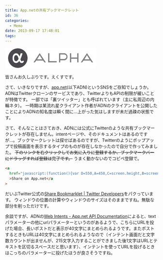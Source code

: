 ```yaml
---
title: App.netの共有ブックマークレット
id: 36
categories:
  - Memo
date: 2013-09-17 17:48:01
tags:
---
```


![alpha-logo@2x.png](./alpha-logo@2x.png)

皆さんお久しぶりです。えくすです。

さて、いきなりですが、[app.net](https://alpha.app.net/)(以下ADN)というSNSをご存知でしょうか。
ADNはTwitterクローンのサービスであり、TwitterよりもAPIの制限が緩いことが特徴です。
一部では「裏ツイッター」とも呼ばれています（主に私周辺の内輪ネタ）。
一時期は某流れ星クライアント作者がADNのクライアントを公開したことによりADNの知名度は瞬く間に...上がった気はしますが未だ過疎の状態です。

<!--more-->

さて、そんなことはさておき、ADNには公式にTwitterのような共有ブックマークレットが存在しません。intentページや、そのドキュメントはあるのですが...。ブックマークレットは探せばあるのですが、Twitterのようにポップアップで投稿画面を表示するタイプのものが存在しなかったので自分で作ってみました。
~~下のリンクを右クリックしてお気に入りに登録するか、ブックマークバーにドラッグすれば登録は完了です。~~
うまく動かないのでコピペ登録で。

```html
<a
  href="javascript:(function(){var D=550,A=450,C=screen.height,B=screen.width,H=Math.round((B/2)-(D/2)),G=0,W=window;if(C>A){G=Math.round((C/2)-(A/2))}W.open('https://alpha.app.net/intent/post?text='+encodeURIComponent(document.title)+'&url='+encodeURIComponent(W.location),'','left='+H+',top='+G+',width='+D+',height='+A+',personalbar=0,toolbar=0,scrollbars=1,resizable=1');}()));"
  >Share on App.net</a
>
```

だいぶTwitter公式の[Share Bookmarklet | Twitter Developers](https://dev.twitter.com/docs/share-bookmarklet)をパクっています。
ウィンドウの位置の計算やウィンドウのサイズはそのままですね。無駄な部分を削っただけです。

余談ですが、ADNの[Web Intents - App.net API Documentation](http://developers.app.net/docs/other/web-intents/)によると、textパラメーターの他にurlパラメーターというのがあるようで、こちらにURLを投げた場合、長いポストだと表示が40文字にまとめられるようです。またポストするときもURLは40文字にまとめられるようなので（インテント画面だと文字数カウントが出ませんが、215文字入力することができました後1文字はURLとテキストを区切るスペースだと思います）、インテントを使ってURLを投げるときはこっちのパラメーターに投げたほうが良さそうですね。
